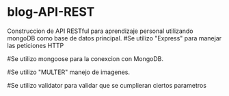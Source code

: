 # blog-API-REST
Construccion de API RESTful para aprendizaje personal utilizando mongoDB como base de datos principal.
#Se utilizo "Express" para manejar las peticiones HTTP

#Se utilizo mongoose para la conexcion con MongoDB.

#Se utilizo "MULTER" manejo de imagenes.

#Se utilizo validator para validar que se cumplieran ciertos parametros
